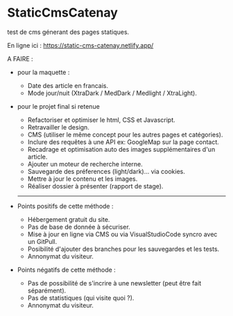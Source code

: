 # StaticCmsCatenay

test de cms génerant des pages statiques.

En ligne ici : https://static-cms-catenay.netlify.app/

A FAIRE :

- pour la maquette :

  - Date des article en francais.
  - Mode jour/nuit (XtraDark / MedDark / Medlight / XtraLight).

- pour le projet final si retenue

  - Refactoriser et optimiser le html, CSS et Javascript.
  - Retravailler le design.
  - CMS (utiliser le même concept pour les autres pages et catégories).
  - Inclure des requêtes à une API ex: GoogleMap sur la page contact.
  - Recadrage et optimisation auto des images supplémentaires d'un article.
  - Ajouter un moteur de recherche interne.
  - Sauvegarde des préferences (light/dark)... via cookies.
  - Mettre à jour le contenu et les images.
  - Réaliser dossier à présenter (rapport de stage).

  ***

- Points positifs de cette méthode :

  - Hébergement gratuit du site.
  - Pas de base de donnée à sécuriser.
  - Mise à jour en ligne via CMS ou via VisualStudioCode syncro avec un GitPull.
  - Posibilité d'ajouter des branches pour les sauvegardes et les tests.
  - Annonymat du visiteur.

- Points négatifs de cette méthode :

  - Pas de possibilité de s'incrire à une newsletter (peut être fait séparément).
  - Pas de statistiques (qui visite quoi ?).
  - Annonymat du visiteur.
